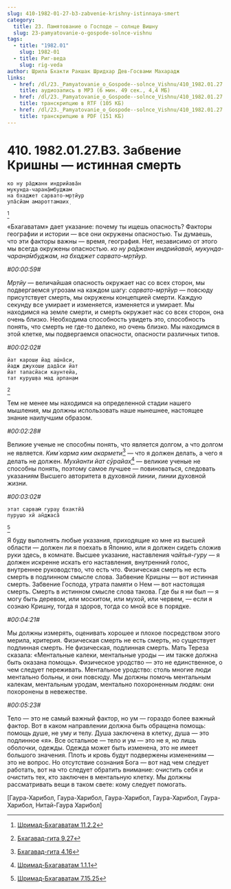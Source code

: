 ```yaml
---
slug: 410-1982-01-27-b3-zabvenie-krishny-istinnaya-smert
category:
  title: 23. Памятование о Господе — солнце Вишну
  slug: 23-pamyatovanie-o-gospode-solnce-vishnu
tags:
  - title: "1982.01"
    slug: 1982-01
  - title: Риг-веда
    slug: rig-veda
author: Шрила Бхакти Ракшак Шридхар Дев-Госвами Махарадж
links:
  - href: /dl/23._Pamyatovanie_o_Gospode--solnce_Vishnu/410_1982.01.27.B3_SridhaMj_Zabvenie_Krishny-istinnaya_smert.mp3
    title: аудиозапись в MP3 (6 мин. 49 сек., 4,4 МБ)
  - href: /dl/23._Pamyatovanie_o_Gospode--solnce_Vishnu/410_1982.01.27.B3_SridhaMj_Zabvenie_Krishny-istinnaya_smert.rtf
    title: транскрипцию в RTF (105 КБ)
  - href: /dl/23._Pamyatovanie_o_Gospode--solnce_Vishnu/410_1982.01.27.B3_SridhaMj_Zabvenie_Krishny-istinnaya_smert.pdf
    title: транскрипцию в PDF (151 КБ)
---
```


# 410. 1982.01.27.B3. Забвение Кришны — истинная смерть

    ко ну ра̄джанн индрийава̄н
    мукунда-чаран̣а̄мбуджам
    на бхаджет сарвато-мр̣тйур
    упа̄сйам амароттамаих̣
[^_ftn1]

«Бхагаватам» дает указание: почему ты ищешь опасность? Факторы географии и истории — все они окружены опасностью. Ты думаешь, что эти факторы важны — время, география. Нет, независимо от этого мы всегда окружены опасностью. *ко ну ра̄джанн индрийава̄н, мукунда-чаран̣а̄мбуджам, на бхаджет сарвато-мр̣тйур.*

*#00:00:59#*

*Мр̣тйу* — величайшая опасность окружает нас со всех сторон, мы подвергаемся угрозам на каждом шагу: *сарвато-мр̣тйур* — повсюду присутствует смерть, мы окружены концепцией смерти. Каждую секунду все умирает и изменяется, изменяется и умирает. Мы находимся на земле смерти, и смерть окружает нас со всех сторон, она очень близко. Необходима способность увидеть это, способность понять, что смерть не где-то далеко, но очень близко. Мы находимся в этой клетке, мы подвергаемся опасности, опасности различных типов.

*#00:02:02#*

    йат карош̣и йад аш́на̄си,
    йадж джухош̣и дада̄си йат
    йат тапасйаси каунтейа,
    тат куруш̣ва мад арпан̣ам
[^_ftn2]

Тем не менее мы находимся на определенной стадии нашего мышления, мы должны использовать наше нынешнее, настоящее знание наилучшим образом.

*#00:02:28#*

Великие ученые не способны понять, что является долгом, а что долгом не является. *Ким̇ карма ким акармети*[^_ftn3] — что я должен делать, а чего я делать не должен. *Мухйанти йат сӯрайах̣*[^_ftn4] — великие ученые не способны понять, поэтому самое лучшее — повиноваться, следовать указаниям Высшего авторитета в духовной линии, линии духовной жизни.

*#00:03:02#*

    этат сарвам̇ гурау бхактйа̄
    пурушо хй ан̃джаса̄
[^_ftn5]

Я буду выполнять любые указания, приходящие ко мне из высшей области — должен ли я поехать в Японию, или я должен сидеть сложив руки здесь, в комнате. Высшее указание, наставления *чайтья-гуру* — я должен искренне искать его наставления, внутренний голос, внутреннее руководство, что есть что. Физическая смерть не есть смерть в подлинном смысле слова. Забвение Кришны — вот истинная смерть. Забвение Господа, утрата памяти о Нем — вот настоящая смерть. Смерть в истинном смысле слова такова. Где бы я ни был — я могу быть деревом, или москитом, или мухой, или червем, — если я сознаю Кришну, тогда я здоров, тогда со мной все в порядке.

*#00:04:21#*

Мы должны измерять, оценивать хорошее и плохое посредством этого мерила, критерия. Физическая смерть не есть смерть, но существует подлинная смерть. Не физическая, подлинная смерть. Мать Тереза сказала: «Ментальные калеки, ментальные уроды — им также должна быть оказана помощь». Физическое уродство — это не единственное, о чем следует переживать. Ментальное уродство: столь многие люди ментально больны, и они повсюду. Мы должны помочь ментальным калекам, ментальным уродам, ментально похороненным людям: они похоронены в невежестве.

*#00:05:23#*

Тело — это не самый важный фактор, но ум — гораздо более важный фактор. Вот в каком направлении должна быть обращена помощь: помощь душе, не уму и телу. Душа заключена в клетку, душа — это подлинное «я». Все остальное — тело и ум — это не я, но лишь оболочки, одежды. Одежда может быть изменена, это не имеет большого значения. Плоть и кровь будут подвержены изменениям — это не вопрос. Но отсутствие сознания Бога — вот над чем следует работать, вот на что следует обратить внимание: очистить себя и очистить тех, кто заключен в ментальную клетку. Мы должны рассматривать вещи в таком свете: кому следует помогать.

[Гаура-Харибол, Гаура-Харибол, Гаура-Харибол, Гаура-Харибол, Гаура-Харибол, Нитай-Гаура Харибол]



[^_ftn1]: [Шримад-Бхагаватам 11.2.2](../notes/shrimad-bhagavatam/shrimad-bhagavatam-11-2-2.md)

[^_ftn2]: [Бхагавад-гита 9.27](../notes/bhagavad-gita/bhagavad-gita-9-27.md)

[^_ftn3]: [Бхагавад-гита 4.16](../notes/bhagavad-gita/bhagavad-gita-4-16.md)

[^_ftn4]: [Шримад-Бхагаватам 1.1.1](../notes/shrimad-bhagavatam/shrimad-bhagavatam-1-1-1.md)

[^_ftn5]: [Шримад-Бхагаватам 7.15.25](../notes/shrimad-bhagavatam/shrimad-bhagavatam-7-15-25.md)
